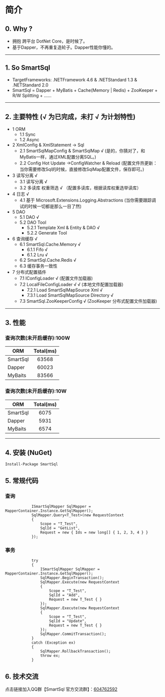 # 简介

## 0. Why ?
- 拥抱 跨平台 DotNet Core，是时候了。
- 基于Dapper，不再重复造轮子。Dapper性能你懂的。
---
## 1. So SmartSql
 - TargetFrameworks: .NETFramework 4.6 & .NETStandard 1.3 & .NETStandard 2.0
 - SmartSql = Dapper + MyBatis + Cache(Memory | Redis) + ZooKeeper + R/W Splitting + ...... 
----

## 2. 主要特性 (√ 为已完成，未打 √ 为计划特性)
- 1 ORM
  - 1.1 Sync
  - 1.2 Async
- 2 XmlConfig & XmlStatement -> Sql
  - 2.1 SmartSqlMapConfig & SmartSqlMap √  (是的，你猜对了，和MyBatis一样，通过XML配置分离SQL。)
  - 2.2 Config Hot Update ->ConfigWatcher & Reload (配置文件热更新：当你需要修改Sql的时候，直接修改SqlMap配置文件，保存即可。)
- 3 读写分离 √
  - 3.1 读写分离 √
  - 3.2 多读库 权重筛选 √ （配置多读库，根据读库权重选举读库）
- 4 日志 √
  - 4.1 基于 Microsoft.Extensions.Logging.Abstractions  (当你需要跟踪调试的时候一切都是那么一目了然)
- 5 DAO
  - 5.1 DAO  √
  - 5.2 DAO Tool
    - 5.2.1 Template Xml & Entity & DAO  √
    - 5.2.2 Generate Tool
- 6 查询缓存  √
  - 6.1 SmartSql.Cache.Memory  √
      - 6.1.1 Fifo  √
      - 6.1.2 Lru  √
  - 6.2 SmartSql.Cache.Redis  √
  - 6.3 缓存事务一致性
- 7 分布式配置插件
  - 7.1 IConfigLoader √ (配置文件加载器)
  - 7.2 LocalFileConfigLoader  √ √ (本地文件配置加载器)
      - 7.2.1 Load SmartSqlMapSource Xml  √
      - 7.3.1 Load SmartSqlMapSource Directory √
  - 7.3 SmartSql.ZooKeeperConfig √ (ZooKeeper 分布式配置文件加载器)
----

## 3. 性能 
### 查询次数(未开启缓存):100W 

| ORM | Total\(ms\) |
| --- | :---: |
| SmartSql | 63568 |
| Dapper | 60023 |
| MyBaits | 83566 |

### 查询次数(未开启缓存):10W

| ORM | Total\(ms\) |
| --- | :---: |
| SmartSql | 6075 |
| Dapper | 5931 |
| MyBaits | 6574 |
----

## 4. 安装 (NuGet)
```
Install-Package SmartSql
```
## 5. 常规代码
### 查询
``` CSharp
            ISmartSqlMapper SqlMapper = MapperContainer.Instance.GetSqlMapper();
            SqlMapper.Query<T_Test>(new RequestContext
            {
                Scope = "T_Test",
                SqlId = "GetList",
                Request = new { Ids = new long[] { 1, 2, 3, 4 } }
            });
```
### 事务 
``` CSharp
            try
            {
                ISmartSqlMapper SqlMapper = MapperContainer.Instance.GetSqlMapper();
                SqlMapper.BeginTransaction();
                SqlMapper.Execute(new RequestContext
                {
                    Scope = "T_Test",
                    SqlId = "Add",
                    Request = new T_Test { }
                });
                SqlMapper.Execute(new RequestContext
                {
                    Scope = "T_Test",
                    SqlId = "Update",
                    Request = new T_Test { }
                });
                SqlMapper.CommitTransaction();
            }
            catch (Exception ex)
            {
                SqlMapper.RollbackTransaction();
                throw ex;
            }
```
## 6. 技术交流

点击链接加入QQ群【SmartSql 官方交流群】：[604762592](https://jq.qq.com/?_wv=1027&k=5Sy8Ahw)